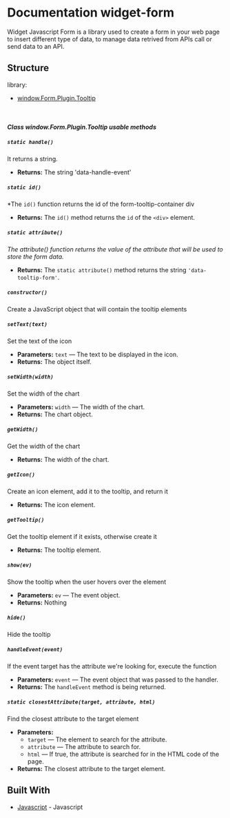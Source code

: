 # Documentation widget-form

Widget Javascript Form is a library used to create a form in your web page to insert different type of data, to manage data retrived from APIs call or send data to an API.

## Structure

library:
- [window.Form.Plugin.Tooltip](https://github.com/energia-source/widget-form/tree/main/lib/plugins/tooltip#class-windowformplugintooltip-usable-methods)

<br>

#### ***Class window.Form.Plugin.Tooltip usable methods***

##### `static handle()`

It returns a string.

 * **Returns:** The string 'data-handle-event'

##### `static id()`

*The `id()` function returns the id of the form-tooltip-container div

 * **Returns:** The `id()` method returns the `id` of the `<div>` element.

##### `static attribute()`

*The attribute() function returns the value of the attribute that will be used to store the form data.*

 * **Returns:** The `static attribute()` method returns the string `'data-tooltip-form'`.

##### `constructor()`

Create a JavaScript object that will contain the tooltip elements

##### `setText(text)`

Set the text of the icon

 * **Parameters:** `text` — The text to be displayed in the icon.
 * **Returns:** The object itself.

##### `setWidth(width)`

Set the width of the chart

 * **Parameters:** `width` — The width of the chart.
 * **Returns:** The chart object.

##### `getWidth()`

Get the width of the chart

 * **Returns:** The width of the chart.

##### `getIcon()`

Create an icon element, add it to the tooltip, and return it

 * **Returns:** The icon element.

##### `getTooltip()`

Get the tooltip element if it exists, otherwise create it

 * **Returns:** The tooltip element.

##### `show(ev)`

Show the tooltip when the user hovers over the element

 * **Parameters:** `ev` — The event object.
 * **Returns:** Nothing

##### `hide()`

Hide the tooltip

##### `handleEvent(event)`

If the event target has the attribute we're looking for, execute the function

 * **Parameters:** `event` — The event object that was passed to the handler.
 * **Returns:** The `handleEvent` method is being returned.

##### `static closestAttribute(target, attribute, html)`

Find the closest attribute to the target element

 * **Parameters:**
   * `target` — The element to search for the attribute.
   * `attribute` — The attribute to search for.
   * `html` — If true, the attribute is searched for in the HTML code of the page.
 * **Returns:** The closest attribute to the target element.

## Built With

* [Javascript](https://www.javascript.com/) - Javascript
